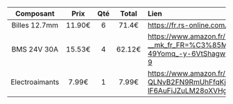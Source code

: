 |Composant|Prix|Qté|Total|Lien|
|:----:|:---:|:---:|:---:|:----|
|Billes 12.7mm|11.90€|6|71.4€|https://fr.rs-online.com/web/p/billes-porteuses/2006385|
|BMS 24V 30A|15.53€|4|62.12€|https://www.amazon.fr/DALY-Batterie-protection-d%C3%A9quilibrage-batterie/dp/B09151BX18/ref=sr_1_9?__mk_fr_FR=%C3%85M%C3%85%C5%BD%C3%95%C3%91&crid=2T4IKFB4CMQSY&dib=eyJ2IjoiMSJ9.8P1vge5ijb3VfcnQudGepQYO5l7IEyKWToAaJ4CrrGQzZNl1w2X2D5mEli2xg8bu1kPsUH8w7MvzTW2y4AaxkDdfGc1Isw6f9BqKyDdAZQICz9rySsXpAoRt8VfEGLO4tLCQ2vwSyldn4wn5xLwGivU6ntp2SL6f5NDxzC_XOy36-49Yomq_-y-6VtShagw6c4MQ8SKu4M6M_ZmkQlA802UqeWDBFUg5PyguP9YfRBP2OJ1p3kTF1Xc6FSv-WzTITc2PImjbcH_zqJAdUJ89imEkIF3TvndAPVPkVi3KESU.iV7Xh8ivZHqt9jSqM9hMKI-vyCFBDGHLH7jON5qO1NM&dib_tag=se&keywords=7s+bms+LiPo&qid=1727699876&sprefix=7s+bms+lipo%2Caps%2C230&sr=8-9|
|Electroaimants|7.99€|1|7.99€|https://www.amazon.fr/Namvo-Lot-aimants-KK-P20-%C3%A9lectromagn%C3%A9tiques/dp/B08NYFX8BV/ref=sr_1_7?__mk_fr_FR=%C3%85M%C3%85%C5%BD%C3%95%C3%91&crid=2NSZZL02C8D78&dib=eyJ2IjoiMSJ9.5my9mpYyd0TOkYi-Qs16JH3ppyq_EMglw5Tqosw_JI_aoclNsSd0xDE2Yb0aY9EuE-QLNvB2FN9RmUhFfqKjNSQwIM7WoQz-OFJTmRJ6kXfl30tUUY-hlzWR_8CiSv7VBGKBx6_qQBM6QoBjzgp6--WKq8112IvPgmkTymtv8u9VElr0hdNrZoteIoujAaa9iOMGMqhlbks-2DGnJ-50HgJWkXkJLHuC-JF4iqKarnDYDSJnvKBbX7hfUJncruXa8Nt9hSatC52uUdgmOZDfkj5qEqySGfG4lR98nk3mmdw.897IT0K4AkaAw4i2ySv5-lF6AuFiJZuLM28oXVHgvr4&dib_tag=se&keywords=electro+aimant&qid=1727722006&sprefix=electro%2Caps%2C87&sr=8-7|
